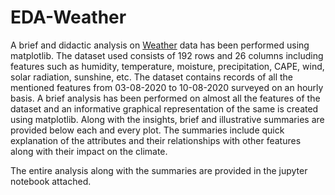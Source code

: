# EDA-Weather

A brief and didactic analysis on [Weather](https://www.meteoblue.com/en/weather/archive/export/new-delhi_india_1261481?daterange=2020-08-03%20to%202020-08-10&min=2020-08-03&max=2020-08-10&domain=NEMSAUTO&params=&params%5B%5D=temp2m&params%5B%5D=relhum2m&params%5B%5D=pressure&params%5B%5D=precip&params%5B%5D=snow&params%5B%5D=totalClouds&params%5B%5D=clouds&params%5B%5D=sunshine&params%5B%5D=swrad&params%5B%5D=directrad&params%5B%5D=diffuserad&params%5B%5D=evapotrans&params%5B%5D=faoreference&params%5B%5D=cape&params%5B%5D=windgust&params%5B%5D=wind%2Bdir10m&params%5B%5D=wind%2Bdir80m&params%5B%5D=wind%2Bdir900mb&params%5B%5D=gpt1000mb&params%5B%5D=temp1000mb&params%5B%5D=temp850mb&params%5B%5D=temp700mb&params%5B%5D=soiltemp0to10&params%5B%5D=soilmoist0to10&params%5B%5D=vpd2m&utc_offset=5.5&timeResolution=hourly&temperatureunit=CELSIUS&velocityunit=KILOMETER_PER_HOUR&energyunit=watts&lengthunit=metric) data has been performed using matplotlib. The dataset used consists of 192 rows and 26 columns including features such as humidity, temperature, moisture, precipitation, CAPE, wind, solar radiation, sunshine, etc. The dataset contains records of all the mentioned features from 03-08-2020 to 10-08-2020 surveyed on an hourly basis. A brief analysis has been performed on almost all the features of the dataset and an informative graphical representation of the same is created using matplotlib. Along with the insights, brief and illustrative summaries are provided below each and every plot. The summaries include quick explanation of the attributes and their relationships with other features along with their impact on the climate.

The entire analysis along with the summaries are provided in the jupyter notebook attached.
